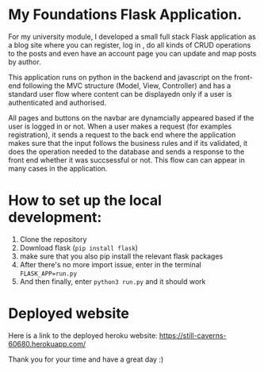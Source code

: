 # My Foundations Flask Application.

For my university module, I developed a small full stack Flask application as a blog site where you can register, log in , do all kinds of CRUD operations to the posts and even have an account page you can update and map posts by author.

This application runs on python in the backend and javascript on the front-end following the MVC structure (Model, View, Controller) and has a standard user flow where content can be displayedn only if a user is authenticated and authorised.

All pages and buttons on the navbar are dynamcially appeared based if the user is logged in or not. When a user makes a request (for examples registration), it sends a request to the back end where the application makes sure that the input follows the business rules and if its validated, it does the operation needed to the database and sends a response to the front end whether it was succsessful or not. This flow can can appear in many cases in the application.

# How to set up the local development:
1. Clone the repository
2. Download flask (`pip install flask`)
3. make sure that you also pip install the relevant flask packages
4. After there's no more import issue, enter in the terminal `FLASK_APP=run.py`
5. And then finally, enter  `python3 run.py` and it should work


# Deployed website
Here is a link to the deployed heroku website: https://still-caverns-60680.herokuapp.com/


Thank you for your time and have a great day :)
